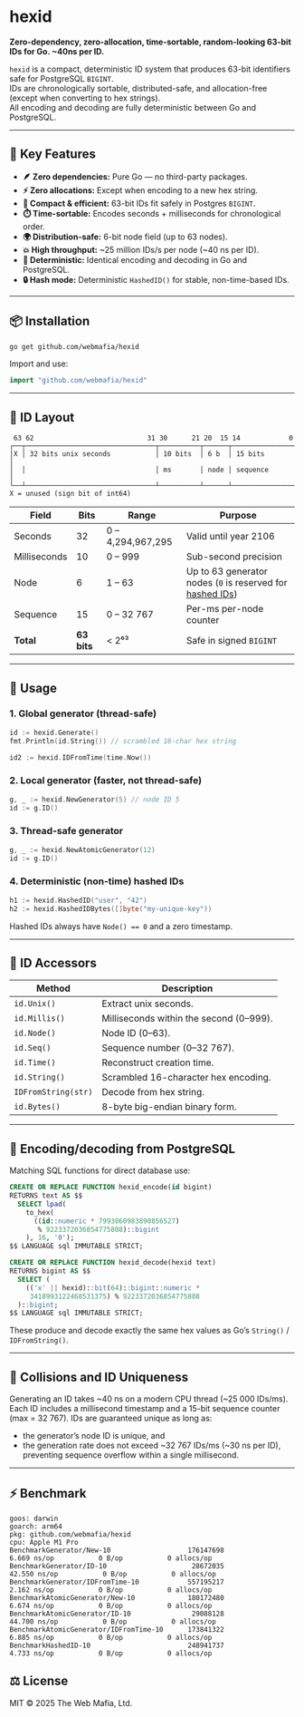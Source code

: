 # hexid

**Zero-dependency, zero-allocation, time-sortable, random-looking 63-bit IDs for Go. ~40ns per ID.**

`hexid` is a compact, deterministic ID system that produces 63-bit identifiers safe for PostgreSQL `BIGINT`.  
IDs are chronologically sortable, distributed-safe, and allocation-free (except when converting to hex strings).  
All encoding and decoding are fully deterministic between Go and PostgreSQL.

---

## 🚀 Key Features

- **🪶 Zero dependencies:** Pure Go — no third-party packages.  
- **⚡ Zero allocations:** Except when encoding to a new hex string.  
- **🐘 Compact & efficient:** 63-bit IDs fit safely in Postgres `BIGINT`.  
- **⏱️ Time-sortable:** Encodes seconds + milliseconds for chronological order.  
- **🌍 Distribution-safe:** 6-bit node field (up to 63 nodes).  
- **💥 High throughput:** ~25 million IDs/s per node (~40 ns per ID).  
- **🧠 Deterministic:** Identical encoding and decoding in Go and PostgreSQL.  
- **🔒 Hash mode:** Deterministic `HashedID()` for stable, non-time-based IDs.  

---

## 📦 Installation

```bash
go get github.com/webmafia/hexid
```

Import and use:

```go
import "github.com/webmafia/hexid"
```

---

## 🧩 ID Layout

```
 63 62                            31 30      21 20  15 14            0
┌──┬────────────────────────────────┬──────────┬──────┬───────────────┐
│X │ 32 bits unix seconds           │ 10 bits  │ 6 b  │ 15 bits       │
│  │                                │ ms       │ node │ sequence      │
└──┴────────────────────────────────┴──────────┴──────┴───────────────┘
X = unused (sign bit of int64)
````

| Field        | Bits        | Range             | Purpose                                                                                           |
| ------------ | ----------- | ----------------- | ------------------------------------------------------------------------------------------------- |
| Seconds      | 32          | 0 – 4,294,967,295 | Valid until year 2106                                                                             |
| Milliseconds | 10          | 0 – 999           | Sub-second precision                                                                              |
| Node         | 6           | 1 – 63            | Up to 63 generator nodes (`0` is reserved for [hashed IDs](#4-deterministic-non-time-hashed-ids)) |
| Sequence     | 15          | 0 – 32 767        | Per-ms per-node counter                                                                           |
| **Total**    | **63 bits** | < 2⁶³             | Safe in signed `BIGINT`                                                                           |

---

## 🧰 Usage

### 1. Global generator (thread-safe)

```go
id := hexid.Generate()
fmt.Println(id.String()) // scrambled 16-char hex string

id2 := hexid.IDFromTime(time.Now())
````

### 2. Local generator (faster, not thread-safe)

```go
g, _ := hexid.NewGenerator(5) // node ID 5
id := g.ID()
```

### 3. Thread-safe generator

```go
g, _ := hexid.NewAtomicGenerator(12)
id := g.ID()
```

### 4. Deterministic (non-time) hashed IDs

```go
h1 := hexid.HashedID("user", "42")
h2 := hexid.HashedIDBytes([]byte("my-unique-key"))
```

Hashed IDs always have `Node() == 0` and a zero timestamp.

---

## 🧩 ID Accessors

| Method              | Description                             |
| ------------------- | --------------------------------------- |
| `id.Unix()`         | Extract unix seconds.                   |
| `id.Millis()`       | Milliseconds within the second (0–999). |
| `id.Node()`         | Node ID (0–63).                         |
| `id.Seq()`          | Sequence number (0–32 767).             |
| `id.Time()`         | Reconstruct creation time.              |
| `id.String()`       | Scrambled 16-character hex encoding.    |
| `IDFromString(str)` | Decode from hex string.                 |
| `id.Bytes()`        | 8-byte big-endian binary form.          |

---

## 🐘 Encoding/decoding from PostgreSQL

Matching SQL functions for direct database use:

```sql
CREATE OR REPLACE FUNCTION hexid_encode(id bigint)
RETURNS text AS $$
  SELECT lpad(
    to_hex(
      ((id::numeric * 7993060983890856527)
       % 9223372036854775808)::bigint
    ), 16, '0');
$$ LANGUAGE sql IMMUTABLE STRICT;

CREATE OR REPLACE FUNCTION hexid_decode(hexid text)
RETURNS bigint AS $$
  SELECT (
    (('x' || hexid)::bit(64)::bigint::numeric *
     3418993122468531375) % 9223372036854775808
  )::bigint;
$$ LANGUAGE sql IMMUTABLE STRICT;
```

These produce and decode exactly the same hex values as Go’s `String()` / `IDFromString()`.

---

## 🧬 Collisions and ID Uniqueness
Generating an ID takes ~40 ns on a modern CPU thread (~25 000 IDs/ms). Each ID includes a millisecond timestamp and a 15-bit sequence counter (max = 32 767). IDs are guaranteed unique as long as:
- the generator’s node ID is unique, and
- the generation rate does not exceed ~32 767 IDs/ms (~30 ns per ID), preventing sequence overflow within a single millisecond.

---

## ⚡ Benchmark
```
goos: darwin
goarch: arm64
pkg: github.com/webmafia/hexid
cpu: Apple M1 Pro
BenchmarkGenerator/New-10                   176147698             6.669 ns/op           0 B/op           0 allocs/op
BenchmarkGenerator/ID-10                     28672035            42.550 ns/op           0 B/op           0 allocs/op
BenchmarkGenerator/IDFromTime-10            557195217             2.162 ns/op           0 B/op           0 allocs/op
BenchmarkAtomicGenerator/New-10             180172480             6.674 ns/op           0 B/op           0 allocs/op
BenchmarkAtomicGenerator/ID-10               29088128            44.700 ns/op           0 B/op           0 allocs/op
BenchmarkAtomicGenerator/IDFromTime-10      173841322             6.885 ns/op           0 B/op           0 allocs/op
BenchmarkHashedID-10                        248941737             4.733 ns/op           0 B/op           0 allocs/op
```

## ⚖️ License

MIT © 2025 The Web Mafia, Ltd.
